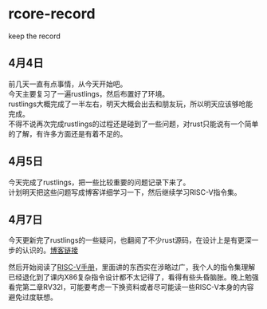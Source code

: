 # rcore-record
keep the record

## 4月4日
前几天一直有点事情，从今天开始吧。  
今天主要复习了一遍rustlings，然后布置好了环境。  
rustlings大概完成了一半左右，明天大概会出去和朋友玩，所以明天应该够呛能完成。  
不得不说再次完成rustlings的过程还是碰到了一些问题，对rust只能说有一个简单的了解，有许多方面还是有着不足的。  

## 4月5日
今天完成了rustlings，把一些比较重要的问题记录下来了。  
计划明天把这些问题写成博客详细学习一下，然后继续学习RISC-V指令集。

## 4月7日
今天更新完了rustlings的一些疑问，也翻阅了不少rust源码，在设计上是有更深一步的认识的。[博客链接](https://moonold.github.io/posts/lab/rcore/rustlings/)  

然后开始阅读了[RISC-V手册](http://riscvbook.com/chinese/RISC-V-Reader-Chinese-v2p1.pdf)，里面讲的东西实在涉略过广，我个人的指令集理解已经退化到了课内X86复杂指令设计都不太记得了，看得有些头昏脑胀。晚上勉强看完第二章RV32I，可能要考虑一下换资料或者尽可能读一些RISC-V本身的内容避免过度联想。